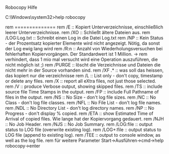Robocopy Hilfe 

C:\Windows\system32>help robocopy


rem ==============
rem /E 				:: Kopiert Unterverzeichnisse, einschließlich leerer Unterverzeichnisse.
rem /XO 			:: Schließt ältere Dateien aus.
rem /LOG:Log.txt 	:: Schreibt einen Log in die Datei Log.txt
rem /NP 			:: Kein Status - der Prozentsatz kopierter Elemente wird nicht angezeigt. Nötig, da sonst der Log ewig lang wird
rem /R:n 			:: Anzahl von Wiederholungsversuchen bei fehlerhaften Kopiervorgängen. Der Standardwert ist 1 Million. ->
rem 			   	   verhindert, dass 1 mio mal versucht wird eine Operation auszuführen, die nicht möglich ist ;)
rem /PURGE 			:: löscht die Verzeichnisse und Dateien die nicht mehr in der Source vorhanden sind.
rem /XF .*     		:: was soll das heissen, das kopiert nur die verzeichnisse
rem /L   			:: List only - don't copy, timestamp or delete any files.
rem /X   			:: report all eXtra files, not just those selected.
rem /V   			:: produce Verbose output, showing skipped files.
rem /TS  			:: include source file Time Stamps in the output.
rem /FP  			:: include Full Pathname of files in the output.
rem /NS  			:: No Size - don't log file sizes.
rem /NC  			:: No Class - don't log file classes.
rem /NFL 			:: No File List - don't log file names.
rem /NDL 			:: No Directory List - don't log directory names.
rem /NP  			:: No Progress - don't display % copied.
rem /ETA 			:: show Estimated Time of Arrival of copied files. Wie lange hat der Kopiervorgang gedauert.
rem /NJH 			:: No Job Header.
rem /NJS 			:: No Job Summary.
rem /LOG:file  		:: output status to LOG file (overwrite existing log).
rem /LOG+:file 		:: output status to LOG file (append to existing log).
rem /TEE 			:: output to console window, as well as the log file.
rem 				   für weitere Parameter Start->Ausführen->cmd->help robocopy->enter
